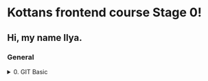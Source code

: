 
# Kottans frontend course Stage 0!
## Hi, my name Ilya.
### General
<details>
 <summary>0. GIT Basic</summary>
I used to work with Git a while ago, but I hadn't practiced it until now and only remembered the git commit command. Basically, I started everything from scratch, so everything was like new to me! Definitely will use merge and rebasing.

![image](https://github.com/login-ov-ilya/kottans-frontend/blob/57372cbb963a731204c42dc83e7c0fa8596c0e85/Git%20Basics%20scrin/gitFirstWeek.jpg)
![image](https://github.com/login-ov-ilya/kottans-frontend/blob/2c4f48b3d1afec1cc0a7fe60443c9f60b4537838/Git%20Basics%20scrin/gitSecondWeek.jpg)

<details>
<summary> learngitbranching.js.org</summary>


![image](https://github.com/login-ov-ilya/kottans-frontend/blob/6a73656e00c220f1b39efb28ba34401845720415/Git%20Basics%20scrin/main.jpg)

</details>

</details>

